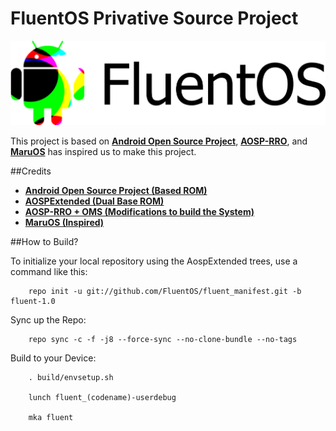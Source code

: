 FluentOS Privative Source Project
===========

![fluent_logo](fluent_logo.png)

This project is based on [**Android Open Source Project**](https://android.googlesource.com), [**AOSP-RRO**](https://github.com/AOSP-RRO), and [**MaruOS**](https://github.com/maruos) has inspired us to make this project.

##Credits
* [**Android Open Source Project (Based ROM)**](https://android.googlesource.com)
* [**AOSPExtended (Dual Base ROM)**](https://github.com/AOSPExtended)
* [**AOSP-RRO + OMS (Modifications to build the System)**](https://github.com/AOSP-RRO)
* [**MaruOS (Inspired)**](https://github.com/maruos)

##How to Build?

To initialize your local repository using the AospExtended trees, use a command like this:

        repo init -u git://github.com/FluentOS/fluent_manifest.git -b fluent-1.0

Sync up the Repo:

        repo sync -c -f -j8 --force-sync --no-clone-bundle --no-tags

Build to your Device:

        . build/envsetup.sh 

        lunch fluent_(codename)-userdebug

        mka fluent

        
